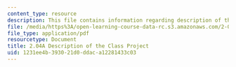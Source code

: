 ```yaml
---
content_type: resource
description: This file contains information regarding description of the class project.
file: /media/https%3A/open-learning-course-data-rc.s3.amazonaws.com/2-04a-systems-and-controls-spring-2013/1231ee4b393021d0ddaca12281433c03_MIT2_04AS13_ClassProject.pdf
file_type: application/pdf
resourcetype: Document
title: 2.04A Description of the Class Project
uid: 1231ee4b-3930-21d0-ddac-a12281433c03
---
```

